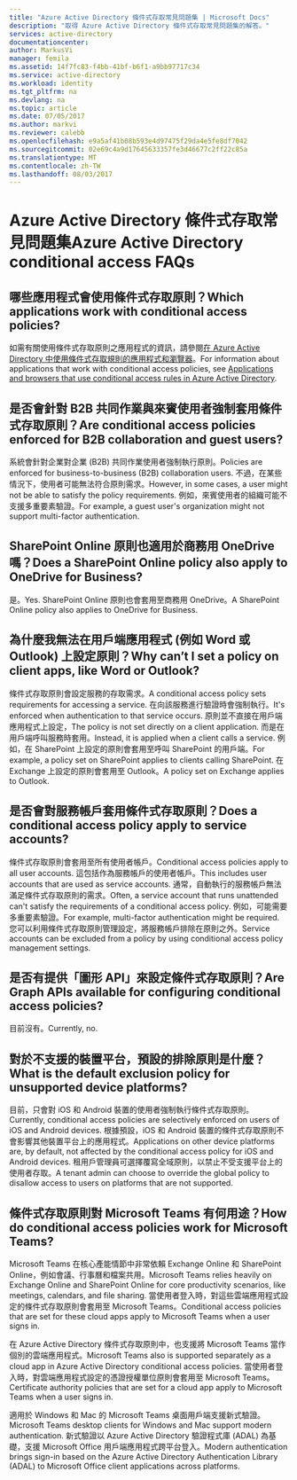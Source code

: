 ```yaml
---
title: "Azure Active Directory 條件式存取常見問題集 | Microsoft Docs"
description: "取得 Azure Active Directory 條件式存取常見問題集的解答。"
services: active-directory
documentationcenter: 
author: MarkusVi
manager: femila
ms.assetid: 14f7fc83-f4bb-41bf-b6f1-a9bb97717c34
ms.service: active-directory
ms.workload: identity
ms.tgt_pltfrm: na
ms.devlang: na
ms.topic: article
ms.date: 07/05/2017
ms.author: markvi
ms.reviewer: calebb
ms.openlocfilehash: e9a5af41b08b593e4d97475f29da4e5fe8df7042
ms.sourcegitcommit: 02e69c4a9d17645633357fe3d46677c2ff22c85a
ms.translationtype: MT
ms.contentlocale: zh-TW
ms.lasthandoff: 08/03/2017
---
```

# <a name="azure-active-directory-conditional-access-faqs"></a><span data-ttu-id="63309-103">Azure Active Directory 條件式存取常見問題集</span><span class="sxs-lookup"><span data-stu-id="63309-103">Azure Active Directory conditional access FAQs</span></span>

## <a name="which-applications-work-with-conditional-access-policies"></a><span data-ttu-id="63309-104">哪些應用程式會使用條件式存取原則？</span><span class="sxs-lookup"><span data-stu-id="63309-104">Which applications work with conditional access policies?</span></span>

<span data-ttu-id="63309-105">如需有關使用條件式存取原則之應用程式的資訊，請參閱[在 Azure Active Directory 中使用條件式存取規則的應用程式和瀏覽器](active-directory-conditional-access-supported-apps.md)。</span><span class="sxs-lookup"><span data-stu-id="63309-105">For information about applications that work with conditional access policies, see [Applications and browsers that use conditional access rules in Azure Active Directory](active-directory-conditional-access-supported-apps.md).</span></span>

## <a name="are-conditional-access-policies-enforced-for-b2b-collaboration-and-guest-users"></a><span data-ttu-id="63309-106">是否會針對 B2B 共同作業與來賓使用者強制套用條件式存取原則？</span><span class="sxs-lookup"><span data-stu-id="63309-106">Are conditional access policies enforced for B2B collaboration and guest users?</span></span>

<span data-ttu-id="63309-107">系統會針對企業對企業 (B2B) 共同作業使用者強制執行原則。</span><span class="sxs-lookup"><span data-stu-id="63309-107">Policies are enforced for business-to-business (B2B) collaboration users.</span></span> <span data-ttu-id="63309-108">不過，在某些情況下，使用者可能無法符合原則需求。</span><span class="sxs-lookup"><span data-stu-id="63309-108">However, in some cases, a user might not be able to satisfy the policy requirements.</span></span> <span data-ttu-id="63309-109">例如，來賓使用者的組織可能不支援多重要素驗證。</span><span class="sxs-lookup"><span data-stu-id="63309-109">For example, a guest user's organization might not support multi-factor authentication.</span></span> 



## <a name="does-a-sharepoint-online-policy-also-apply-to-onedrive-for-business"></a><span data-ttu-id="63309-110">SharePoint Online 原則也適用於商務用 OneDrive 嗎？</span><span class="sxs-lookup"><span data-stu-id="63309-110">Does a SharePoint Online policy also apply to OneDrive for Business?</span></span>

<span data-ttu-id="63309-111">是。</span><span class="sxs-lookup"><span data-stu-id="63309-111">Yes.</span></span> <span data-ttu-id="63309-112">SharePoint Online 原則也會套用至商務用 OneDrive。</span><span class="sxs-lookup"><span data-stu-id="63309-112">A SharePoint Online policy also applies to OneDrive for Business.</span></span>


## <a name="why-cant-i-set-a-policy-on-client-apps-like-word-or-outlook"></a><span data-ttu-id="63309-113">為什麼我無法在用戶端應用程式 (例如 Word 或 Outlook) 上設定原則？</span><span class="sxs-lookup"><span data-stu-id="63309-113">Why can’t I set a policy on client apps, like Word or Outlook?</span></span>

<span data-ttu-id="63309-114">條件式存取原則會設定服務的存取需求。</span><span class="sxs-lookup"><span data-stu-id="63309-114">A conditional access policy sets requirements for accessing a service.</span></span> <span data-ttu-id="63309-115">在向該服務進行驗證時會強制執行。</span><span class="sxs-lookup"><span data-stu-id="63309-115">It's enforced when authentication to that service occurs.</span></span> <span data-ttu-id="63309-116">原則並不直接在用戶端應用程式上設定，</span><span class="sxs-lookup"><span data-stu-id="63309-116">The policy is not set directly on a client application.</span></span> <span data-ttu-id="63309-117">而是在用戶端呼叫服務時套用。</span><span class="sxs-lookup"><span data-stu-id="63309-117">Instead, it is applied when a client calls a service.</span></span> <span data-ttu-id="63309-118">例如，在 SharePoint 上設定的原則會套用至呼叫 SharePoint 的用戶端。</span><span class="sxs-lookup"><span data-stu-id="63309-118">For example, a policy set on SharePoint applies to clients calling SharePoint.</span></span> <span data-ttu-id="63309-119">在 Exchange 上設定的原則會套用至 Outlook。</span><span class="sxs-lookup"><span data-stu-id="63309-119">A policy set on Exchange applies to Outlook.</span></span>

## <a name="does-a-conditional-access-policy-apply-to-service-accounts"></a><span data-ttu-id="63309-120">是否會對服務帳戶套用條件式存取原則？</span><span class="sxs-lookup"><span data-stu-id="63309-120">Does a conditional access policy apply to service accounts?</span></span>

<span data-ttu-id="63309-121">條件式存取原則會套用至所有使用者帳戶。</span><span class="sxs-lookup"><span data-stu-id="63309-121">Conditional access policies apply to all user accounts.</span></span> <span data-ttu-id="63309-122">這包括作為服務帳戶的使用者帳戶。</span><span class="sxs-lookup"><span data-stu-id="63309-122">This includes user accounts that are used as service accounts.</span></span> <span data-ttu-id="63309-123">通常，自動執行的服務帳戶無法滿足條件式存取原則的需求。</span><span class="sxs-lookup"><span data-stu-id="63309-123">Often, a service account that runs unattended can't satisfy the requirements of a conditional access policy.</span></span> <span data-ttu-id="63309-124">例如，可能需要多重要素驗證。</span><span class="sxs-lookup"><span data-stu-id="63309-124">For example, multi-factor authentication might be required.</span></span> <span data-ttu-id="63309-125">您可以利用條件式存取原則管理設定，將服務帳戶排除在原則之外。</span><span class="sxs-lookup"><span data-stu-id="63309-125">Service accounts can be excluded from a policy by using conditional access policy management settings.</span></span> 

## <a name="are-graph-apis-available-for-configuring-conditional-access-policies"></a><span data-ttu-id="63309-126">是否有提供「圖形 API」來設定條件式存取原則？</span><span class="sxs-lookup"><span data-stu-id="63309-126">Are Graph APIs available for configuring conditional access policies?</span></span>

<span data-ttu-id="63309-127">目前沒有。</span><span class="sxs-lookup"><span data-stu-id="63309-127">Currently, no.</span></span> 

## <a name="what-is-the-default-exclusion-policy-for-unsupported-device-platforms"></a><span data-ttu-id="63309-128">對於不支援的裝置平台，預設的排除原則是什麼？</span><span class="sxs-lookup"><span data-stu-id="63309-128">What is the default exclusion policy for unsupported device platforms?</span></span>

<span data-ttu-id="63309-129">目前，只會對 iOS 和 Android 裝置的使用者強制執行條件式存取原則。</span><span class="sxs-lookup"><span data-stu-id="63309-129">Currently, conditional access policies are selectively enforced on users of iOS and Android devices.</span></span> <span data-ttu-id="63309-130">根據預設，iOS 和 Android 裝置的條件式存取原則不會影響其他裝置平台上的應用程式。</span><span class="sxs-lookup"><span data-stu-id="63309-130">Applications on other device platforms are, by default, not affected by the conditional access policy for iOS and Android devices.</span></span> <span data-ttu-id="63309-131">租用戶管理員可選擇覆寫全域原則，以禁止不受支援平台上的使用者存取。</span><span class="sxs-lookup"><span data-stu-id="63309-131">A tenant admin can choose to override the global policy to disallow access to users on platforms that are not supported.</span></span>


## <a name="how-do-conditional-access-policies-work-for-microsoft-teams"></a><span data-ttu-id="63309-132">條件式存取原則對 Microsoft Teams 有何用途？</span><span class="sxs-lookup"><span data-stu-id="63309-132">How do conditional access policies work for Microsoft Teams?</span></span>  

<span data-ttu-id="63309-133">Microsoft Teams 在核心產能情節中非常依賴 Exchange Online 和 SharePoint Online，例如會議、行事曆和檔案共用。</span><span class="sxs-lookup"><span data-stu-id="63309-133">Microsoft Teams relies heavily on Exchange Online and SharePoint Online for core productivity scenarios, like meetings, calendars, and file sharing.</span></span> <span data-ttu-id="63309-134">當使用者登入時，對這些雲端應用程式設定的條件式存取原則會套用至 Microsoft Teams。</span><span class="sxs-lookup"><span data-stu-id="63309-134">Conditional access policies that are set for these cloud apps apply to Microsoft Teams when a user signs in.</span></span>

<span data-ttu-id="63309-135">在 Azure Active Directory 條件式存取原則中，也支援將 Microsoft Teams 當作個別的雲端應用程式。</span><span class="sxs-lookup"><span data-stu-id="63309-135">Microsoft Teams also is supported separately as a cloud app in Azure Active Directory conditional access policies.</span></span> <span data-ttu-id="63309-136">當使用者登入時，對雲端應用程式設定的憑證授權單位原則會套用至 Microsoft Teams。</span><span class="sxs-lookup"><span data-stu-id="63309-136">Certificate authority policies that are set for a cloud app apply to Microsoft Teams when a user signs in.</span></span>

<span data-ttu-id="63309-137">適用於 Windows 和 Mac 的 Microsoft Teams 桌面用戶端支援新式驗證。</span><span class="sxs-lookup"><span data-stu-id="63309-137">Microsoft Teams desktop clients for Windows and Mac support modern authentication.</span></span> <span data-ttu-id="63309-138">新式驗證以 Azure Active Directory 驗證程式庫 (ADAL) 為基礎，支援 Microsoft Office 用戶端應用程式跨平台登入。</span><span class="sxs-lookup"><span data-stu-id="63309-138">Modern authentication brings sign-in based on the Azure Active Directory Authentication Library (ADAL) to Microsoft Office client applications across platforms.</span></span> 